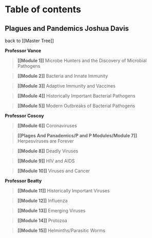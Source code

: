 # Table of contents
**Plagues and Pandemics**
Joshua Davis
---
back to [[Master Tree]]

**Professor Vance**
>**[[Module 1]]** 
Microbe Hunters and the Discovery of Microbial Pathogens

>**[[Module 2]]**
Bacteria and Innate Immunity

>**[[Module 3]]**
Adaptive Immunity and Vaccines

>**[[Module 4]]**
Historically Important Bacterial Pathogens

>**[[Module 5]]**
Modern Outbreaks of Bacterial Pathogens

**Professor Coscoy**

>**[[Module 6]]**
Coronaviruses

>**[[Plages And Panademics/P and P Modules/Module 7]]**
Herpesviruses are Forever

>**[[Module 8]]**
Deadly Viruses

>**[[Module 9]]**
HIV and AIDS

>**[[Module 10]]**
Viruses and Cancer

**Professor Beatty**

>**[[Module 11]]**
Historically Important Viruses

>**[[Module 12]]**
Influenza

>**[[Module 13]]**
Emerging Viruses

>**[[Module 14]]**
Protozoa

>**[[Module 15]]**
Helminths/Parasitic Worms